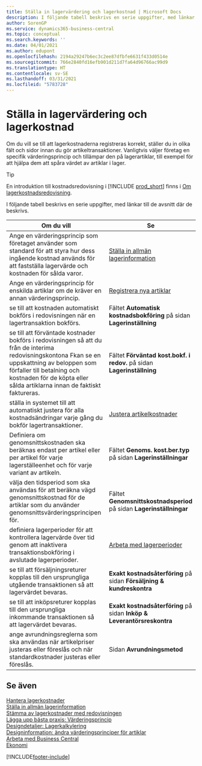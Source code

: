 ```yaml
---
title: Ställa in lagervärdering och lagerkostnad | Microsoft Docs
description: I följande tabell beskrivs en serie uppgifter, med länkar till de avsnitt där de beskrivs.
author: SorenGP
ms.service: dynamics365-business-central
ms.topic: conceptual
ms.search.keywords: ''
ms.date: 04/01/2021
ms.author: edupont
ms.openlocfilehash: 2194a29247b6ec3c2ee87dfbfe6631f433d0514e
ms.sourcegitcommit: 766e2840fd16efb901d211d7fa64d96766ac99d9
ms.translationtype: HT
ms.contentlocale: sv-SE
ms.lasthandoff: 03/31/2021
ms.locfileid: "5783728"
---
```

# <a name="setting-up-inventory-valuation-and-costing"></a>Ställa in lagervärdering och lagerkostnad

Om du vill se till att lagerkostnaderna registreras korrekt, ställer du in olika fält och sidor innan du gör artikeltransaktioner. Vanligtvis väljer företag en specifik värderingsprincip och tillämpar den på lagerartiklar, till exempel för att hjälpa dem att spåra värdet av artiklar i lager.  

> [!TIP]
> En introduktion till kostnadsredovisning i [!INCLUDE [prod_short](includes/prod_short.md)] finns i [Om lagerkostnadsredovisning](finance-learn-about-costing.md).

I följande tabell beskrivs en serie uppgifter, med länkar till de avsnitt där de beskrivs.

|**Om du vill**|**Se**|  
|------------|-------------|
|Ange en värderingsprincip som företaget använder som standard för att styra hur dess ingående kostnad används för att fastställa lagervärde och kostnaden för sålda varor.|[Ställa in allmän lagerinformation](inventory-how-setup-general.md)|  
|Ange en värderingsprincip för enskilda artiklar om de kräver en annan värderingsprincip.|[Registrera nya artiklar](inventory-how-register-new-items.md)|  
|se till att kostnaden automatiskt bokförs i redovisningen när en lagertransaktion bokförs.|Fältet **Automatisk kostnadsbokföring** på sidan **Lagerinställning**|  
|se till att förväntade kostnader bokförs i redovisningen så att du från de interima redovisningskontona Fkan se en uppskattning av beloppen som förfaller till betalning och kostnaden för de köpta eller sålda artiklarna innan de faktiskt faktureras.|Fältet **Förväntad kost.bokf. i redov.** på sidan **Lagerinställning**|  
|ställa in systemet till att automatiskt justera för alla kostnadsändringar varje gång du bokför lagertransaktioner.|[Justera artikelkostnader](inventory-how-adjust-item-costs.md)|  
|Definiera om genomsnittskostnaden ska beräknas endast per artikel eller per artikel för varje lagerställeenhet och för varje variant av artikeln.|Fältet **Genoms. kost.ber.typ** på sidan **Lagerinställningar**|  
|välja den tidsperiod som ska användas för att beräkna vägd genomsnittskostnad för de artiklar som du använder genomsnittsvärderingsprincipen för.|Fältet **Genomsnittskostnadsperiod** på sidan **Lagerinställningar**|  
|definiera lagerperioder för att kontrollera lagervärde över tid genom att inaktivera transaktionsbokföring i avslutade lagerperioder.|[Arbeta med lagerperioder](finance-how-to-work-with-inventory-periods.md)|  
|se till att försäljningsreturer kopplas till den ursprungliga utgående transaktionen så att lagervärdet bevaras.|**Exakt kostnadsåterföring** på sidan **Försäljning & kundreskontra**|  
|se till att inköpsreturer kopplas till den ursprungliga inkommande transaktionen så att lagervärdet bevaras.|**Exakt kostnadsåterföring** på sidan **Inköp & Leverantörsreskontra**|
|ange avrundningsreglerna som ska användas när artikelpriser justeras eller föreslås och när standardkostnader justeras eller föreslås.|Sidan **Avrundningsmetod**|  

## <a name="see-also"></a>Se även

[Hantera lagerkostnader](finance-manage-inventory-costs.md)  
[Ställa in allmän lagerinformation](inventory-how-setup-general.md)  
[Stämma av lagerkostnader med redovisningen](finance-how-to-post-inventory-costs-to-the-general-ledger.md)  
[Lägga upp bästa praxis: Värderingsprincip](setup-best-practices-costing-method.md)  
[Designdetaljer: Lagerkalkylering](design-details-inventory-costing.md)  
[Designinformation: ändra värderingsprinciper för artiklar](design-details-changing-costing-methods.md)  
[Arbeta med Business Central](ui-work-product.md)  
[Ekonomi](finance.md)  


[!INCLUDE[footer-include](includes/footer-banner.md)]